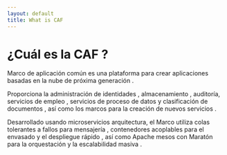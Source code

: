 ```yaml
---
layout: default
title: What is CAF
---
```


# ¿Cuál es la CAF ?

Marco de aplicación común es una plataforma para crear aplicaciones basadas en la nube de próxima generación .

Proporciona la administración de identidades , almacenamiento , auditoría, servicios de empleo , servicios de proceso de datos y clasificación de documentos , así como los marcos para la creación de nuevos servicios .

Desarrollado usando microservicios arquitectura, el Marco utiliza colas tolerantes a fallos para mensajería , contenedores acoplables para el envasado y el despliegue rápido , así como Apache mesos con Maratón para la orquestación y la escalabilidad masiva .

